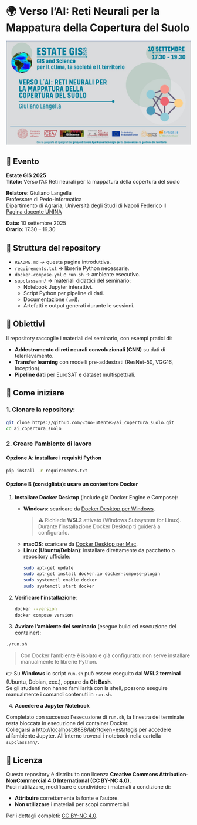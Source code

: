 # 🌍 Verso l’AI: Reti Neurali per la Mappatura della Copertura del Suolo

![Locandina seminario](./virtualbackground_langella.jpg)

## 📌 Evento
**Estate GIS 2025**  
**Titolo:** Verso l’AI: Reti neurali per la mappatura della copertura del suolo  
<p>
  <strong>Relatore:</strong> Giuliano Langella<br>
  Professore di Pedo-informatica<br>
  Dipartimento di Agraria, Università degli Studi di Napoli Federico II<br>
  <a href="https://www.docenti.unina.it/#!/professor/4749554c49414e4f4c414e47454c4c414c4e47474c4e37374d33304c3235394e/attivita_ricerca" target="_blank" rel="noopener noreferrer">
    Pagina docente UNINA
  </a>
</p>

**Data:** 10 settembre 2025  
**Orario:** 17.30 – 19.30  

## 📂 Struttura del repository
- `README.md` → questa pagina introduttiva.  
- `requirements.txt` → librerie Python necessarie.  
- `docker-compose.yml` e `run.sh` → ambiente esecutivo.  
- `supclassann/` → materiali didattici del seminario:  
  - Notebook Jupyter interattivi.  
  - Script Python per pipeline di dati.  
  - Documentazione (`.md`).  
  - Artefatti e output generati durante le sessioni.  

## 🎯 Obiettivi
Il repository raccoglie i materiali del seminario, con esempi pratici di:
- **Addestramento di reti neurali convoluzionali (CNN)** su dati di telerilevamento.  
- **Transfer learning** con modelli pre-addestrati (ResNet-50, VGG16, Inception).  
- **Pipeline dati** per EuroSAT e dataset multispettrali.  

## 🚀 Come iniziare
### 1. Clonare la repository:  
   ```bash
   git clone https://github.com/<tuo-utente>/ai_copertura_suolo.git
   cd ai_copertura_suolo
   ```
### 2.	Creare l'ambiente di lavoro

#### Opzione A: installare i requisiti Python
   ```bash
   pip install -r requirements.txt
   ```

#### Opzione B (consigliata): usare un contenitore Docker

1. **Installare Docker Desktop** (include già Docker Engine e Compose):
   - **Windows**: scaricare da [Docker Desktop per Windows](https://docs.docker.com/desktop/setup/install/windows-install/).  
     > ⚠️ Richiede **WSL2** attivato (Windows Subsystem for Linux). Durante l’installazione Docker Desktop ti guiderà a configurarlo.  
   - **macOS**: scaricare da [Docker Desktop per Mac](https://docs.docker.com/desktop/install/mac/).  
   - **Linux (Ubuntu/Debian)**: installare direttamente da pacchetto o repository ufficiale:  
     ```bash
     sudo apt-get update
     sudo apt-get install docker.io docker-compose-plugin
     sudo systemctl enable docker
     sudo systemctl start docker
     ```

2. **Verificare l’installazione**:
   ```bash
   docker --version
   docker compose version
   ```

3.	**Avviare l’ambiente del seminario** (esegue build ed esecuzione del container):

   ```bash
   ./run.sh
   ```

> Con Docker l’ambiente è isolato e già configurato: non serve installare manualmente le librerie Python.

👉 Su **Windows** lo script `run.sh` può essere eseguito dal **WSL2 terminal** (Ubuntu, Debian, ecc.), oppure da **Git Bash**.  
Se gli studenti non hanno familiarità con la shell, possono eseguire manualmente i comandi contenuti in `run.sh`.


4.	**Accedere a Jupyter Notebook**

Completato con successo l'esecuzione di `run.sh`, la finestra del terminale resta bloccata in esecuzione del container Docker. <br>
Collegarsi a [http://localhost:8888/lab?token=estategis](http://localhost:8888/lab?token=estategis) per accedere all’ambiente Jupyter. All’interno troverai i notebook nella cartella `supclassann/`.


## 📜 Licenza

Questo repository è distribuito con licenza **Creative Commons Attribution-NonCommercial 4.0 International (CC BY-NC 4.0)**.  
Puoi riutilizzare, modificare e condividere i materiali a condizione di:  

- **Attribuire** correttamente la fonte e l’autore.  
- **Non utilizzare** i materiali per scopi commerciali.  

Per i dettagli completi: [CC BY-NC 4.0](https://creativecommons.org/licenses/by-nc/4.0/).